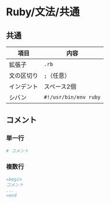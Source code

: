 # Ruby/文法/共通

## 共通

| 項目       | 内容                  |
| ---------- | --------------------- |
| 拡張子     | `.rb`                 |
| 文の区切り | `;`（任意）           |
| インデント | スペース2個           |
| シバン     | `#!/usr/bin/env ruby` |

## コメント

### 単一行

```ruby
# コメント
```

### 複数行

```ruby
=begin
コメント
...
=end
```

